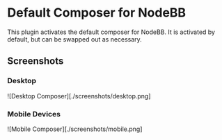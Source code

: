 # Default Composer for NodeBB

This plugin activates the default composer for NodeBB. It is activated by default, but can be swapped out as necessary.

## Screenshots

### Desktop
![Desktop Composer][./screenshots/desktop.png]

### Mobile Devices
![Mobile Composer][./screenshots/mobile.png]
